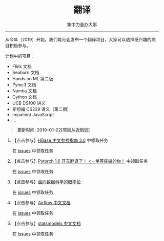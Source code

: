 # <center>翻译</center>

<center>集中力量办大事</center>

---

从今年（2019）开始，我们每月会发布一个翻译项目，大家可以选择感兴趣的项目积极参与。

计划中的项目：

+   Flink 文档
+   Seaborn 文档
+   Hands on ML 第二版
+   Pymc3 文档
+   Numba 文档
+   Cython 文档
+   UCB DS100 讲义
+   斯坦福 CS229 讲义（第二期）
+   Impatient JavaScript
+   ...


> **更新时间: 2019-01-22[项目从近到远]**

1.  【点击参与】[HBase 中文参考指南 3.0](https://github.com/apachecn/hbase-doc-zh) 中领取任务
    
    在 [issues](https://github.com/apachecn/hbase-doc-zh/issues/1) 中领取任务

1.  【点击参与】[Pytorch 1.0 开车翻译了！ <= 坐等装逼的你！](https://github.com/apachecn/pytorch-doc-zh) 中领取任务
    
    在 [issues](https://github.com/apachecn/pytorch-doc-zh/issues/274) 中领取任务

1.  【点击参与】[面向数据科学的概率论](https://github.com/apachecn/prob140-textbook-zh)
    
    在 [issues](https://github.com/apachecn/prob140-textbook-zh/issues/2) 中领取任务

1.  【点击参与】[Airflow 中文文档](https://github.com/apachecn/airflow-doc-zh)
    
    在 [issues](https://github.com/apachecn/airflow-doc-zh/issues/1) 中领取任务

1.  【点击参与】[statsmodels 中文文档](https://github.com/apachecn/statsmodels_doc_zh)
    
    在 [issues](https://github.com/apachecn/statsmodels_doc_zh/issues/1) 中领取任务
